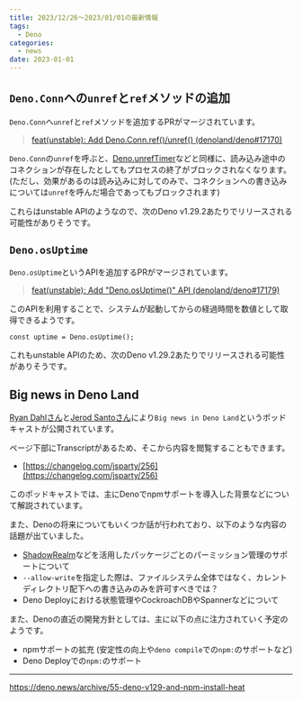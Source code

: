 ```yaml
---
title: 2023/12/26〜2023/01/01の最新情報
tags:
  - Deno
categories:
  - news
date: 2023-01-01
---
```


## `Deno.Conn`への`unref`と`ref`メソッドの追加

`Deno.Conn`へ`unref`と`ref`メソッドを追加するPRがマージされています。

> [feat(unstable): Add Deno.Conn.ref()/unref() (denoland/deno#17170)](https://github.com/denoland/deno/pull/17170)

`Deno.Conn`の`unref`を呼ぶと、[Deno.unrefTimer](https://deno.land/api@v1.29.1?s=Deno.unrefTimer)などと同様に、読み込み途中のコネクションが存在したとしてもプロセスの終了がブロックされなくなります。(ただし、効果があるのは読み込みに対してのみで、コネクションへの書き込みについては`unref`を呼んだ場合であってもブロックされます)

これらはunstable APIのようなので、次のDeno v1.29.2あたりでリリースされる可能性がありそうです。

## `Deno.osUptime`

`Deno.osUptime`というAPIを追加するPRがマージされています。

> [feat(unstable): Add "Deno.osUptime()" API (denoland/deno#17179)](https://github.com/denoland/deno/pull/17179)

このAPIを利用することで、システムが起動してからの経過時間を数値として取得できるようです。

```tsx
const uptime = Deno.osUptime();
```

これもunstable APIのため、次のDeno v1.29.2あたりでリリースされる可能性がありそうです。

## Big news in Deno Land

[Ryan Dahlさん](https://github.com/ry)と[Jerod Santoさん](https://github.com/jerodsanto)により`Big news in Deno Land`というポッドキャストが公開されています。

ページ下部にTranscriptがあるため、そこから内容を閲覧することもできます。

- [https://changelog.com/jsparty/256](https://changelog.com/jsparty/256)

このポッドキャストでは、主にDenoでnpmサポートを導入した背景などについて解説されています。

また、Denoの将来についてもいくつか話が行われており、以下のような内容の話題が出ていました。

- [ShadowRealm](https://zenn.dev/petamoriken/articles/6656b387555610)などを活用したパッケージごとのパーミッション管理のサポートについて
- `--allow-write`を指定した際は、ファイルシステム全体ではなく、カレントディレクトリ配下への書き込みのみを許可すべきでは？
- Deno Deployにおける状態管理やCockroachDBやSpannerなどについて

また、Denoの直近の開発方針としては、主に以下の点に注力されていく予定のようです。

- npmサポートの拡充 (安定性の向上や`deno compile`での`npm:`のサポートなど)
- Deno Deployでの`npm:`のサポート

---

https://deno.news/archive/55-deno-v129-and-npm-install-heat
